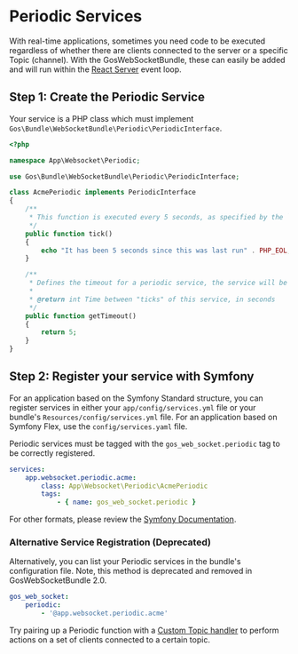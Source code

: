 # Periodic Services

With real-time applications, sometimes you need code to be executed regardless of whether there are clients connected to the server or a specific Topic (channel). With the GosWebSocketBundle, these can easily be added and will run within the [React Server](http://reactphp.org/) event loop.

## Step 1: Create the Periodic Service

Your service is a PHP class which must implement `Gos\Bundle\WebSocketBundle\Periodic\PeriodicInterface`.

```php
<?php

namespace App\Websocket\Periodic;

use Gos\Bundle\WebSocketBundle\Periodic\PeriodicInterface;

class AcmePeriodic implements PeriodicInterface
{
    /**
     * This function is executed every 5 seconds, as specified by the `getTimeout()` method.
     */
    public function tick()
    {
        echo "It has been 5 seconds since this was last run" . PHP_EOL;
    }

    /**
     * Defines the timeout for a periodic service, the service will be executed at the interval specified by this method.
     *
     * @return int Time between "ticks" of this service, in seconds
     */
    public function getTimeout()
    {
        return 5;
    }
}
```

## Step 2: Register your service with Symfony

For an application based on the Symfony Standard structure, you can register services in either your `app/config/services.yml` file or your bundle's `Resources/config/services.yml` file. For an application based on Symfony Flex, use the `config/services.yaml` file.

Periodic services must be tagged with the `gos_web_socket.periodic` tag to be correctly registered.

```yaml
services:
    app.websocket.periodic.acme:
        class: App\Websocket\Periodic\AcmePeriodic
        tags:
            - { name: gos_web_socket.periodic }
```

For other formats, please review the [Symfony Documentation](http://symfony.com/doc/master/book/service_container.html).

### Alternative Service Registration (Deprecated)

Alternatively, you can list your Periodic services in the bundle's configuration file. Note, this method is deprecated and removed in GosWebSocketBundle 2.0.

```yaml
gos_web_socket:
    periodic:
        - '@app.websocket.periodic.acme'
```

Try pairing up a Periodic function with a [Custom Topic handler](TopicSetup.md) to perform actions on a set of clients connected to a certain topic.
